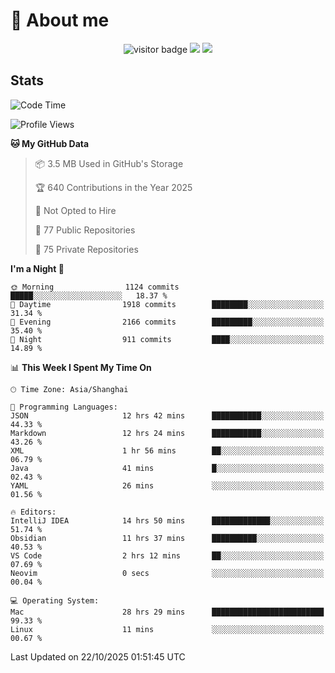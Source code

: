 <!-- ![](https://youpai.roccoshi.top/img/20200804214216.png) -->

# 🧐 About me
 
<p align="center">
<img src="https://visitor-badge.laobi.icu/badge?page_id=Lincest.Lincest&title=hits" alt="visitor badge"/>
<a href="mailto:imroccoshi@gmail.com"><img src="https://img.shields.io/badge/gmail-imroccoshi%40gmail.com-red"></a>
<a href="https://blog.roccoshi.top"><img src="https://img.shields.io/badge/blog-roccoshi-green"></a>
</p>

## Stats

<!--START_SECTION:waka-->
![Code Time](http://img.shields.io/badge/Code%20Time-2%2C856%20hrs%2054%20mins-blue)

![Profile Views](http://img.shields.io/badge/Profile%20Views-0-blue)

**🐱 My GitHub Data** 

> 📦 3.5 MB Used in GitHub's Storage 
 > 
> 🏆 640 Contributions in the Year 2025
 > 
> 🚫 Not Opted to Hire
 > 
> 📜 77 Public Repositories 
 > 
> 🔑 75 Private Repositories 
 > 
**I'm a Night 🦉** 

```text
🌞 Morning                1124 commits        █████░░░░░░░░░░░░░░░░░░░░   18.37 % 
🌆 Daytime                1918 commits        ████████░░░░░░░░░░░░░░░░░   31.34 % 
🌃 Evening                2166 commits        █████████░░░░░░░░░░░░░░░░   35.40 % 
🌙 Night                  911 commits         ████░░░░░░░░░░░░░░░░░░░░░   14.89 % 
```


📊 **This Week I Spent My Time On** 

```text
🕑︎ Time Zone: Asia/Shanghai

💬 Programming Languages: 
JSON                     12 hrs 42 mins      ███████████░░░░░░░░░░░░░░   44.33 % 
Markdown                 12 hrs 24 mins      ███████████░░░░░░░░░░░░░░   43.26 % 
XML                      1 hr 56 mins        ██░░░░░░░░░░░░░░░░░░░░░░░   06.79 % 
Java                     41 mins             █░░░░░░░░░░░░░░░░░░░░░░░░   02.43 % 
YAML                     26 mins             ░░░░░░░░░░░░░░░░░░░░░░░░░   01.56 % 

🔥 Editors: 
IntelliJ IDEA            14 hrs 50 mins      █████████████░░░░░░░░░░░░   51.74 % 
Obsidian                 11 hrs 37 mins      ██████████░░░░░░░░░░░░░░░   40.53 % 
VS Code                  2 hrs 12 mins       ██░░░░░░░░░░░░░░░░░░░░░░░   07.69 % 
Neovim                   0 secs              ░░░░░░░░░░░░░░░░░░░░░░░░░   00.04 % 

💻 Operating System: 
Mac                      28 hrs 29 mins      █████████████████████████   99.33 % 
Linux                    11 mins             ░░░░░░░░░░░░░░░░░░░░░░░░░   00.67 % 
```


 Last Updated on 22/10/2025 01:51:45 UTC
<!--END_SECTION:waka-->


